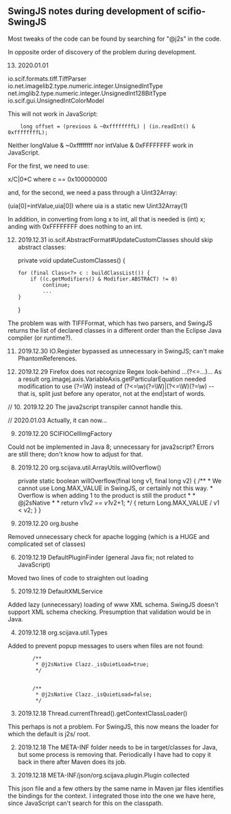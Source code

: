 ## SwingJS notes during development of scifio-SwingJS


Most tweaks of the code can be found by searching for "@j2s" in the code. 

In opposite order of discovery of the problem during development.

13. 2020.01.01

io.scif.formats.tiff.TiffParser
io.net.imagelib2.type.numeric.integer.UnsignedIntType
net.imglib2.type.numeric.integer.UnsignedInt128BitType
io.scif.gui.UnsignedIntColorModel

This will not work in JavaScript:

		long offset = (previous & ~0xffffffffL) | (in.readInt() & 0xffffffffL);

Neither longValue & ~0xffffffff nor intValue & 0xFFFFFFFF work in JavaScript.

For the first, we need to use:

 x/C|0*C  where c == 0x100000000 
 
and, for the second, we need a pass through a Uint32Array:
 
 (uia[0]=intValue,uia[0])   where uia is a static new Uint32Array(1) 

In addition, in converting from long x to int, all that is needed is (int) x; 
anding with 0xFFFFFFFF does nothing to an int.

12. 2019.12.31 io.scif.AbstractFormat#UpdateCustomClasses should skip abstract classes:

	private void updateCustomClasses() {

		for (final Class<?> c : buildClassList()) {
			if ((c.getModifiers() & Modifier.ABSTRACT) != 0)
				continue;
				...
        }
    }
    
The problem was with TIFFFormat, which has two parsers, and SwingJS returns the list of declared classes in a different order than the Eclipse Java compiler (or runtime?).

11. 2019.12.30 IO.Register bypassed as unnecessary in SwingJS; can't make PhantomReferences. 


10. 2019.12.29 Firefox does not recognize Regex look-behind ...(?<=...)...
As a result org.imagej.axis.VariableAxis.getParticularEquation needed
modification to use (?=\\W) instead of (?<=\\w)(?=\\W)|(?<=\\W)(?=\\w)
-- that is, split just before any operator, not at the end|start of words. 

// 10. 2019.12.20  The java2script transpiler cannot handle this.<P>
//    2020.01.03  Actually, it can now...
    
9. 2019.12.20 SCIFIOCellImgFactory

Could not be implemented in Java 8; unnecessary for java2script? Errors are still there; don't know how to adjust for that.

8. 2019.12.20  org.scijava.util.ArrayUtils.willOverflow()

	private static boolean willOverflow(final long v1, final long v2) {
		/**
		 * We cannot use Long.MAX_VALUE in SwingJS, or certainly not this way. 
		 * Overflow is when adding 1 to the product is still the product
		 * 
		 * @j2sNative
		 * 
		 * 			return v1*v2 == v1*v2+1;
		 */
		{
			return Long.MAX_VALUE / v1 < v2;
		}
	}


7. 2019.12.20 org.bushe

Removed unnecessary check for apache logging (which is a HUGE and complicated set of classes)

6. 2019.12.19 DefaultPluginFinder (general Java fix; not related to JavaScript)

Moved two lines of code to straighten out loading

5. 2019.12.19 DefaultXMLService

Added lazy (unnecessary) loading of www XML schema. 
SwingJS doesn't support XML schema checking. 
Presumption that validation would be in Java.

4. 2019.12.18 org.scijava.util.Types

Added to prevent popup messages to users when files are not found:

			/**
			 * @j2sNative Clazz._isQuietLoad=true;
			 */


			/**
			 * @j2sNative Clazz._isQuietLoad=false;
			 */

3. 2019.12.18 Thread.currentThread().getContextClassLoader() 

This perhaps is not a problem. For SwingJS, this now means the loader for which the default is j2s/ root.


2. 2019.12.18 The META-INF folder needs to be in target/classes for Java, but some process is removing that. Periodically I have had to copy it back in there after Maven does its job.

1. 2019.12.18 META-INF/json/org.scijava.plugin.Plugin collected

This json file and a few others by the same name in Maven jar files identifies the bindings for the context. I integrated those into the one we have here, since JavaScript can't search for this on the classpath. 

